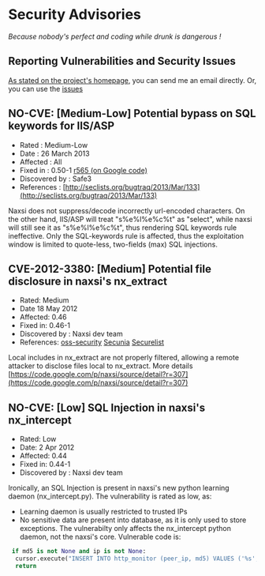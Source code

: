 # Security Advisories
_Because nobody's perfect and coding while drunk is dangerous !_

## Reporting Vulnerabilities and Security Issues

[As stated on the project's homepage](https://github.com/nbs-system/naxsi#security-issues), you can send me an email directly. Or, you can use the [issues](https://github.com/nbs-system/naxsi/issues)

## NO-CVE: [Medium-Low] Potential bypass on SQL keywords for IIS/ASP
* Rated : Medium-Low
* Date : 26 March 2013
* Affected : All
* Fixed in : 0.50-1 [r565 (on Google code)](https://code.google.com/p/naxsi/source/detail?r=565) 
* Discovered by : Safe3
* References : [http://seclists.org/bugtraq/2013/Mar/133](http://seclists.org/bugtraq/2013/Mar/133)

Naxsi does not suppress/decode incorrectly url-encoded characters. On the other hand, IIS/ASP will treat "s%e%l%e%c%t" as "select", while naxsi will still see it as "s%e%l%e%c%t", thus rendering SQL keywords rule ineffective. Only the SQL-keywords rule is affected, thus the exploitation window is limited to quote-less, two-fields (max) SQL injections.

## CVE-2012-3380: [Medium] Potential file disclosure in naxsi's nx_extract
* Rated: Medium
* Date 18 May 2012
* Affected: 0.46
* Fixed in: 0.46-1
* Discovered by : Naxsi dev team
* References: [oss-security](http://seclists.org/oss-sec/2012/q3/12) [Secunia](https://secunia.com/advisories/49811) [Securelist](https://www.securelist.com/en/advisories/49811)

Local includes in nx_extract are not properly filtered, allowing a remote attacker to disclose files local to nx_extract.
More details [https://code.google.com/p/naxsi/source/detail?r=307](https://code.google.com/p/naxsi/source/detail?r=307)

## NO-CVE: [Low] SQL Injection in naxsi's nx_intercept
* Rated: Low
* Date: 2 Apr 2012
* Affected: 0.44
* Fixed in: 0.44-1
* Discovered by : Naxsi dev team

Ironically, an SQL Injection is present in naxsi's new python learning daemon (nx_intercept.py). The vulnerability is rated as low, as:
* Learning daemon is usually restricted to trusted IPs
* No sensitive data are present into database, as it is only used to store exceptions.
The vulnerabilty only affects the nx_intercept python daemon, not the naxsi's core. Vulnerable code is:
```python
 if md5 is not None and ip is not None:
  cursor.execute("INSERT INTO http_monitor (peer_ip, md5) VALUES ('%s', '%s')" % (ip, md5))
  return
```
